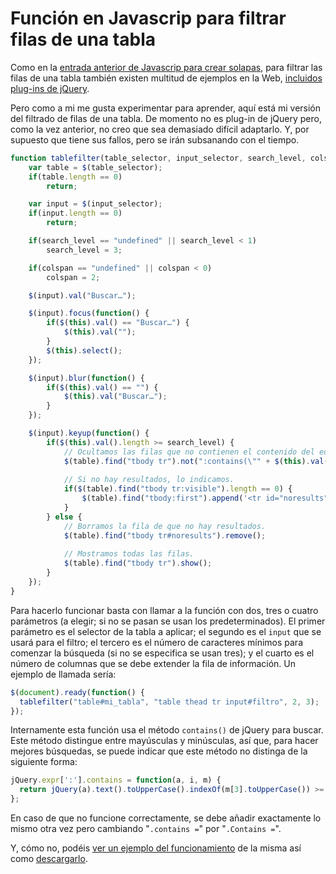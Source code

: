# Función en Javascrip para filtrar filas de una tabla

Como en la [entrada anterior de Javascrip para crear solapas](/archivo/2012/informatica/funcion-en-javascript-para-crear-solapas-tabs.html), para filtrar las filas de una tabla también existen multitud de ejemplos en la Web, [incluidos plug-ins de jQuery](https://github.com/riklomas/quicksearch).

Pero como a mi me gusta experimentar para aprender, aquí está mi versión del filtrado de filas de una tabla. De momento no es plug-in de jQuery pero, como la vez anterior, no creo que sea demasiado difícil adaptarlo. Y, por supuesto que tiene sus fallos, pero se irán subsanando con el tiempo.

```javascript
function tablefilter(table_selector, input_selector, search_level, colspan) {
    var table = $(table_selector);
    if(table.length == 0)
        return;

    var input = $(input_selector);
    if(input.length == 0)
        return;

    if(search_level == "undefined" || search_level < 1)
        search_level = 3;

    if(colspan == "undefined" || colspan < 0)
        colspan = 2;

    $(input).val("Buscar…");

    $(input).focus(function() {
        if($(this).val() == "Buscar…") {
            $(this).val("");
        }
        $(this).select();
    });

    $(input).blur(function() {
        if($(this).val() == "") {
            $(this).val("Buscar…");
        }
    });

    $(input).keyup(function() {
        if($(this).val().length >= search_level) {
            // Ocultamos las filas que no contienen el contenido del edit.
            $(table).find("tbody tr").not(":contains(\"" + $(this).val() + "\")").hide();
            
            // Si no hay resultados, lo indicamos.
            if($(table).find("tbody tr:visible").length == 0) {
                $(table).find("tbody:first").append('<tr id="noresults" class="aligncenter"><td colspan="' + colspan + '">Lo siento pero no hay resultados para la búsqueda indicada.</td></tr>');
            }
        } else {
            // Borramos la fila de que no hay resultados.
            $(table).find("tbody tr#noresults").remove();
            
            // Mostramos todas las filas.
            $(table).find("tbody tr").show();
        }
    });
}
```

Para hacerlo funcionar basta con llamar a la función con dos, tres o cuatro parámetros (a elegir; si no se pasan se usan los predeterminados). El primer parámetro es el selector de la tabla a aplicar; el segundo es el `input` que se usará para el filtro; el tercero es el número de caracteres mínimos para comenzar la búsqueda (si no se especifica se usan tres); y el cuarto es el número de columnas que se debe extender la fila de información. Un ejemplo de llamada sería:

```javascript
$(document).ready(function() {
  tablefilter("table#mi_tabla", "table thead tr input#filtro", 2, 3);
});
```

Internamente esta función usa el método `contains()` de jQuery para buscar. Este método distingue entre mayúsculas y minúsculas, así que, para hacer mejores búsquedas, se puede indicar que este método no distinga de la siguiente forma:

```javascript
jQuery.expr[':'].contains = function(a, i, m) { 
  return jQuery(a).text().toUpperCase().indexOf(m[3].toUpperCase()) >= 0; 
};
```

En caso de que no funcione correctamente, se debe añadir exactamente lo mismo otra vez pero cambiando "`.contains =`" por "`.Contains =`".

Y, cómo no, podéis [ver un ejemplo del funcionamiento](/demos/table-filter/table-filter-example.html) de la misma así como [descargarlo](/download/table-filter-example.html).
